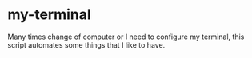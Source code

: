 # my-terminal

Many times change of computer or I need to configure my terminal, this script automates some things that I like to have.
